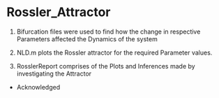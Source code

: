 # Rossler_Attractor

1. Bifurcation files were used to find how the change in respective Parameters affected the Dynamics of the system

2. NLD.m plots the Rossler attractor for the required Parameter values.

3. RosslerReport comprises of the Plots and Inferences made by investigating the Attractor


- Acknowledged

